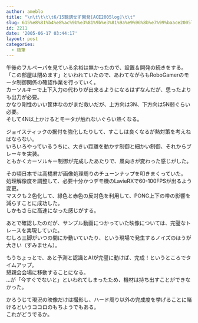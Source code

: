 ```yaml
---
author: ameblo
title: "\n\t\t\t\t6/15聴講せず開発[ACE2005log]\t\t"
slug: 615%e8%81%b4%e8%ac%9b%e3%81%9b%e3%81%9a%e9%96%8b%e7%99%baace2005log
id: 2211
date: '2005-06-17 03:44:17'
layout: post
categories:
  - 随筆
---
```


午後のフルペーパを見ている余裕は無かったので、設置＆開発の続きをする。  
「この部屋は閉めます」といわれていたので、あわてながらもRoboGamerのモータ制御関係の確認作業を行っていく。  
カーソルキーで上下入力の代わりが出来るようになるはずなんだが、思ったよりも出力が必要。  
かなり剛性のいい筐体なのがまだ救いだが、上方向は3N、下方向は5N弱ぐらい必要。  
そして4N以上かけるとモータが触れないぐらい熱くなる。  

ジョイスティックの据付を強化したりして、すこしは良くなるが熱対策を考えねばならない。  
いろいろやっているうちに、大きい距離を動かす制御と細かい制御、それからブレーキを実装。  
ともかくカーソルキー制御が完成したあたりで、風向きが変わった感じがした。  

その頃日本では高橋君が画像処理周りのチューンナップを叩きまくっていた。  
処理解像度を調整して、必要十分かつデモ機のLavieRXで60-100FPSが出るよう変更。  
マスクも２色化して、緑色と赤色の反対色を利用して、PONG上下の帯の影響を減らすことに成功した。  
しかもさらに高速になった感じがする。  

あとで確認したのだが、サンプル動画につかっていた映像については、完璧なトレースを実現していた。  
むしろ三脚がいつの間にか動いていたり、という現場で発生するノイズのほうが大きい（すみません）。  

もうちょっとで、あと予測と認識とAIが完璧に動けば、完成！というところでタイムアップ。  
懇親会会場に移動することになる。  
…が「今すぐでないと」といわれてしまったため、機材は持ち出すことができなかった。  

かろうじて現況の映像だけは撮影し、ハード周り以外の完成度を挙げることに賭けるというココロのもちようでもある。  
これがどうでるか。